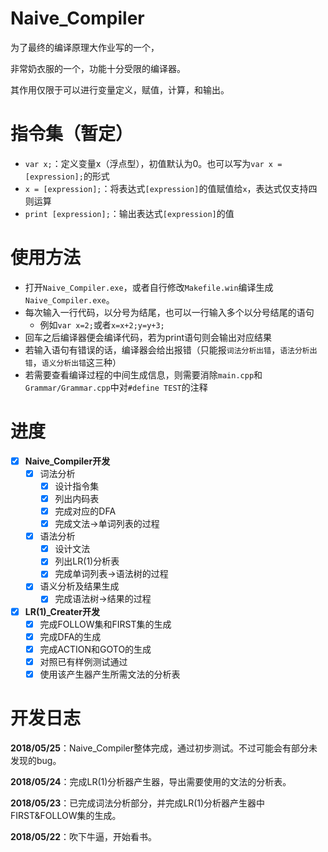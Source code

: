 # Naive_Compiler

为了最终的编译原理大作业写的一个，

非常奶衣服的一个，功能十分受限的编译器。

其作用仅限于可以进行变量定义，赋值，计算，和输出。

# 指令集（暂定）

+ ``var x;``：定义变量x（浮点型），初值默认为0。也可以写为``var x = [expression];``的形式
+ ``x = [expression];``：将表达式``[expression]``的值赋值给``x``，表达式仅支持四则运算
+ ``print [expression];``：输出表达式``[expression]``的值

# 使用方法

+ 打开``Naive_Compiler.exe``，或者自行修改``Makefile.win``编译生成``Naive_Compiler.exe``。
+ 每次输入一行代码，以分号为结尾，也可以一行输入多个以分号结尾的语句
    - 例如``var x=2;``或者``x=x+2;y=y+3;``
+ 回车之后编译器便会编译代码，若为print语句则会输出对应结果
+ 若输入语句有错误的话，编译器会给出报错（只能报``词法分析出错``，``语法分析出错``，``语义分析出错``这三种）
+ 若需要查看编译过程的中间生成信息，则需要消除``main.cpp``和``Grammar/Grammar.cpp``中对``#define TEST``的注释


# 进度

- [x] **Naive_Compiler开发**
    - [x] 词法分析
	    - [x] 设计指令集
		- [x] 列出内码表
		- [x] 完成对应的DFA
		- [x] 完成文法→单词列表的过程
	- [x] 语法分析
	    - [x] 设计文法
		- [x] 列出LR(1)分析表
		- [x] 完成单词列表→语法树的过程
	- [x] 语义分析及结果生成
	    - [x] 完成语法树→结果的过程

- [x] **LR(1)_Creater开发**
    - [x] 完成FOLLOW集和FIRST集的生成
	- [x] 完成DFA的生成
	- [x] 完成ACTION和GOTO的生成
	- [x] 对照已有样例测试通过
	- [x] 使用该产生器产生所需文法的分析表

# 开发日志

**2018/05/25**：Naive_Compiler整体完成，通过初步测试。不过可能会有部分未发现的bug。

**2018/05/24**：完成LR(1)分析器产生器，导出需要使用的文法的分析表。

**2018/05/23**：已完成词法分析部分，并完成LR(1)分析器产生器中FIRST&FOLLOW集的生成。

**2018/05/22**：吹下牛逼，开始看书。

